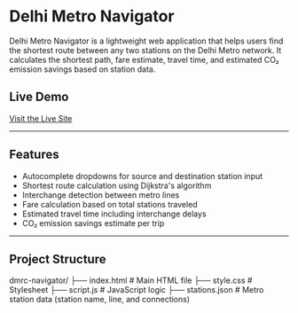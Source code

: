 # Delhi Metro Navigator

Delhi Metro Navigator is a lightweight web application that helps users find the shortest route between any two stations on the Delhi Metro network. It calculates the shortest path, fare estimate, travel time, and estimated CO₂ emission savings based on station data.

## Live Demo

[Visit the Live Site](https://delhi-metro-navigator-delta.vercel.app/)  

---

## Features

- Autocomplete dropdowns for source and destination station input
- Shortest route calculation using Dijkstra's algorithm
- Interchange detection between metro lines
- Fare calculation based on total stations traveled
- Estimated travel time including interchange delays
- CO₂ emission savings estimate per trip

---

## Project Structure

dmrc-navigator/
├── index.html # Main HTML file
├── style.css # Stylesheet
├── script.js # JavaScript logic
├── stations.json # Metro station data (station name, line, and connections)
